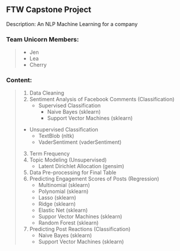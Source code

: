 ## FTW Capstone Project
Description: An NLP Machine Learning for a company

### Team Unicorn Members:
>  - Jen
>  - Lea
>  - Cherry

### Content:
> 1. Data Cleaning
> 2. Sentiment Analysis of Facebook Comments (Classification)
>    - Supervised Classification
>      - Naive Bayes (sklearn)
>      - Support Vector Machines (sklearn)
>   - Unsupervised Classification
>      - TextBlob (nltk)
>      - VaderSentiment (vaderSentiment)
> 3. Term Frequency
> 4. Topic Modeling (Unsupervised)
>    - Latent Dirichlet Allocation (gensim)
> 5. Data Pre-processing for Final Table
> 6. Predicting Engagement Scores of Posts (Regression)
>    - Multinomial (sklearn)
>    - Polynomial (sklearn)
>    - Lasso (sklearn)
>    - Ridge (sklearn)
>    - Elastic Net (sklearn)
>    - Suppor Vector Machines (sklearn)
>    - Random Forest (sklearn)
> 7. Predicting Post Reactions (Classification)
>    - Naive Bayes (sklearn)
>    - Support Vector Machines (sklearn)
